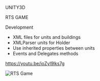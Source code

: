 UNITY3D

RTS GAME

Development
- XML files for units and buildings
- XMLParser units for Holder
- Use inherited properties between units
- Events and Delegates methods


https://youtu.be/ioZyl9lks7g

<img src="http://i64.tinypic.com/ml7ear.png" border="0" alt="RTS Game">
